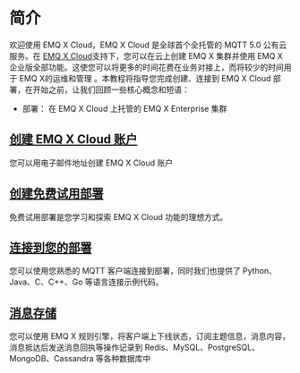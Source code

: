 # 简介

欢迎使用 EMQ X Cloud，EMQ X Cloud 是全球首个全托管的 MQTT 5.0 公有云服务。在 [EMQ X Cloud](https://cloud.emqx.io/cn)支持下，您可以在云上创建 EMQ X 集群并使用 EMQ X 企业版全部功能。这使您可以将更多的时间花费在业务对接上，而将较少的时间用于 EMQ X的运维和管理 。本教程将指导您完成创建、连接到 EMQ X Cloud 部署，在开始之前，让我们回顾一些核心概念和短语：

* 部署： 在 EMQ X Cloud 上托管的 EMQ X Enterprise 集群



## [创建 EMQ X Cloud 账户](./create_account.md)

您可以用电子邮件地址创建 EMQ X Cloud 账户



## [创建免费试用部署](./create_free_trial.md)

免费试用部署是您学习和探索 EMQ X Cloud 功能的理想方式。



## [连接到您的部署](../connect_to_deployments/README.md)

您可以使用您熟悉的 MQTT 客户端连接到部署，同时我们也提供了 Python、Java、C、C++、Go 等语言连接示例代码。



## [消息存储](../connect_to_deployments/README.md)

您可以使用 EMQ X 规则引擎，将客户端上下线状态，订阅主题信息，消息内容，消息抵达后发送消息回执等操作记录到 Redis、MySQL、PostgreSQL、MongoDB、Cassandra 等各种数据库中
